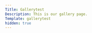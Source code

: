 ```yaml
---
Title: Gallerytest
Description: This is our gallery page.
Template: gallerytest
hidden: true
---
```


